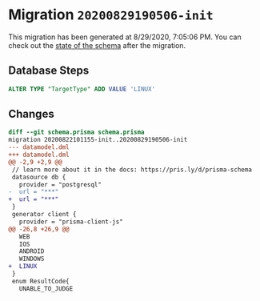 # Migration `20200829190506-init`

This migration has been generated at 8/29/2020, 7:05:06 PM.
You can check out the [state of the schema](./schema.prisma) after the migration.

## Database Steps

```sql
ALTER TYPE "TargetType" ADD VALUE 'LINUX'
```

## Changes

```diff
diff --git schema.prisma schema.prisma
migration 20200822101155-init..20200829190506-init
--- datamodel.dml
+++ datamodel.dml
@@ -2,9 +2,9 @@
 // learn more about it in the docs: https://pris.ly/d/prisma-schema
 datasource db {
   provider = "postgresql"
-  url = "***"
+  url = "***"
 }
 generator client {
   provider = "prisma-client-js"
@@ -26,8 +26,9 @@
   WEB
   IOS
   ANDROID
   WINDOWS
+  LINUX
 }
 enum ResultCode{
   UNABLE_TO_JUDGE
```


